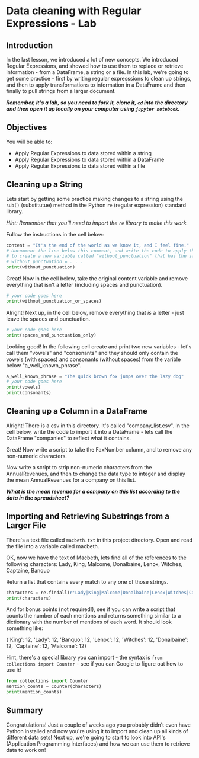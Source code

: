 
# Data cleaning with Regular Expressions - Lab


## Introduction
In the last lesson, we introduced a lot of new concepts. We introduced Regular Expressions, and showed how to use them to replace or retrieve information - from a DataFrame, a string or a file. In this lab, we're going to get some practice - first by writing regular expresssions to clean up strings, and then to apply transformations to information in a DataFrame and then finally to pull strings from a larger document. 

***Remember, it's a lab, so you need to fork it, clone it, `cd` into the directory and then open it up locally on your computer using `jupyter notebook`.***

## Objectives
You will be able to:
* Apply Regular Expressions to data stored within a string
* Apply Regular Expressions to data stored within a DataFrame
* Apply Regular Expressions to data stored within a file

## Cleaning up a String

Lets start by getting some practice making changes to a string using the `sub()` (substitutue) method in the Python `re` (regular expression) standard library. 

*Hint: Remember that you'll need to import the `re` library to make this work.*

Fullow the instructions in the cell below:


```python
content = "It's the end of the world as we know it, and I feel fine."
# Uncomment the line below this comment, and write the code to apply the sub() regex method to the content variable, 
# to create a new variable called "without_punctuation" that has the same text, but no apostrophes, commas or periods.
# without_punctuation = . . .
print(without_punctuation)
```

Great! Now in the cell below, take the original content variable and remove everything that isn't a letter (including spaces and punctuation).


```python
# your code goes here
print(without_punctuation_or_spaces)
```

Alright! Next up, in the cell below, remove everything that *is* a letter - just leave the spaces and punctuation. 


```python
# your code goes here
print(spaces_and_punctuation_only)
```

Looking good! In the following cell create and print two new variables - let's call them "vowels" and "consonants" and they should only contain the vowels (with spaces) and consonants (without spaces) from the varible below "a_well_known_phrase".


```python
a_well_known_phrase = "The quick brown fox jumps over the lazy dog"
# your code goes here
print(vowels)
print(consonants)
```

## Cleaning up a Column in a DataFrame

Alright! There is a csv in this directory. It's called "company_list.csv". In the cell below, write the code to import it into a DataFrame - lets call the DataFrame "companies" to reflect what it contains.

Great! Now write a script to take the FaxNumber column, and to remove any non-numeric characters.

Now write a script to strip non-numeric characters from the AnnualRevenues, and then to change the data type to integer and display the mean AnnualRevenues for a company on this list. 

***What is the mean revenue for a company on this list according to the data in the spreadsheet?***

## Importing and Retrieving Substrings from a Larger File

There's a text file called `macbeth.txt` in this project directory. Open and read the file into a variable called macbeth.

OK, now we have the text of Macbeth, lets find all of the references to the following characters:
Lady, King, Malcome, Donalbaine, Lenox, Witches, Captaine, Banquo

Return a list that contains every match to any one of those strings.


```python
characters = re.findall(r'Lady|King|Malcome|Donalbaine|Lenox|Witches|Captaine|Banquo', macbeth)
print(characters)
```

And for bonus points (not required!), see if you can write a script that counts the number of each mentions and returns something similar to a dictionary with the number of mentions of each word. It should look something like:

{'King': 12, 'Lady': 12, 'Banquo': 12, 'Lenox': 12, 'Witches': 12, 'Donalbaine': 12, 'Captaine': 12, 'Malcome': 12}

Hint, there's a special library you can import - the syntax is `from collections import Counter` - see if you can Google to figure out how to use it!


```python
from collections import Counter
mention_counts = Counter(characters)
print(mention_counts)
```

## Summary

Congratulations! Just a couple of weeks ago you probably didn't even have Python installed and now you're using it to import and clean up all kinds of different data sets! Next up, we're going to start to look into API's (Application Programming Interfaces) and how we can use them to retrieve data to work on!
